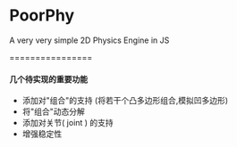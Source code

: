 PoorPhy
=======

A very very simple 2D Physics Engine in JS


================

#### 几个待实现的重要功能

* 添加对"组合"的支持 (将若干个凸多边形组合,模拟凹多边形)
* 将"组合"动态分解
* 添加对关节( joint ) 的支持
* 增强稳定性
